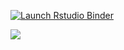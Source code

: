 

<!-- badges: start -->
[![Launch Rstudio Binder](http://mybinder.org/badge_logo.svg)](https://mybinder.org/v2/gh/tiszalab/Binder1/master?urlpath=rstudio)
<!-- badges: end -->

![](https://img.shields.io/badge/Tisza_Lab-black?color=%23abedf6&link=https%3A%2F%2Favatars.githubusercontent.com%2Fu%2F180460755%3Fs%3D200%26v%3D4])